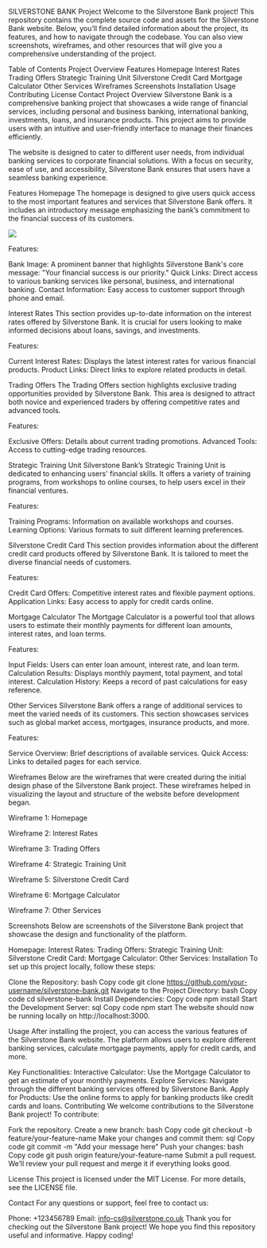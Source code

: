 SILVERSTONE BANK Project
Welcome to the Silverstone Bank project! This repository contains the complete source code and assets for the Silverstone Bank website. Below, you’ll find detailed information about the project, its features, and how to navigate through the codebase. You can also view screenshots, wireframes, and other resources that will give you a comprehensive understanding of the project.

Table of Contents
Project Overview
Features
Homepage
Interest Rates
Trading Offers
Strategic Training Unit
Silverstone Credit Card
Mortgage Calculator
Other Services
Wireframes
Screenshots
Installation
Usage
Contributing
License
Contact
Project Overview
Silverstone Bank is a comprehensive banking project that showcases a wide range of financial services, including personal and business banking, international banking, investments, loans, and insurance products. This project aims to provide users with an intuitive and user-friendly interface to manage their finances efficiently.

The website is designed to cater to different user needs, from individual banking services to corporate financial solutions. With a focus on security, ease of use, and accessibility, Silverstone Bank ensures that users have a seamless banking experience.

Features
Homepage
The homepage is designed to give users quick access to the most important features and services that Silverstone Bank offers. It includes an introductory message emphasizing the bank’s commitment to the financial success of its customers.

<img src="./assets/images/slide1.png">

Features:

Bank Image: A prominent banner that highlights Silverstone Bank's core message: "Your financial success is our priority."
Quick Links: Direct access to various banking services like personal, business, and international banking.
Contact Information: Easy access to customer support through phone and email.

Interest Rates
This section provides up-to-date information on the interest rates offered by Silverstone Bank. It is crucial for users looking to make informed decisions about loans, savings, and investments.

Features:

Current Interest Rates: Displays the latest interest rates for various financial products.
Product Links: Direct links to explore related products in detail.

Trading Offers
The Trading Offers section highlights exclusive trading opportunities provided by Silverstone Bank. This area is designed to attract both novice and experienced traders by offering competitive rates and advanced tools.

Features:

Exclusive Offers: Details about current trading promotions.
Advanced Tools: Access to cutting-edge trading resources.

Strategic Training Unit
Silverstone Bank’s Strategic Training Unit is dedicated to enhancing users' financial skills. It offers a variety of training programs, from workshops to online courses, to help users excel in their financial ventures.

Features:

Training Programs: Information on available workshops and courses.
Learning Options: Various formats to suit different learning preferences.

Silverstone Credit Card
This section provides information about the different credit card products offered by Silverstone Bank. It is tailored to meet the diverse financial needs of customers.

Features:

Credit Card Offers: Competitive interest rates and flexible payment options.
Application Links: Easy access to apply for credit cards online.

Mortgage Calculator
The Mortgage Calculator is a powerful tool that allows users to estimate their monthly payments for different loan amounts, interest rates, and loan terms.

Features:

Input Fields: Users can enter loan amount, interest rate, and loan term.
Calculation Results: Displays monthly payment, total payment, and total interest.
Calculation History: Keeps a record of past calculations for easy reference.

Other Services
Silverstone Bank offers a range of additional services to meet the varied needs of its customers. This section showcases services such as global market access, mortgages, insurance products, and more.

Features:

Service Overview: Brief descriptions of available services.
Quick Access: Links to detailed pages for each service.

Wireframes
Below are the wireframes that were created during the initial design phase of the Silverstone Bank project. These wireframes helped in visualizing the layout and structure of the website before development began.

Wireframe 1: Homepage

Wireframe 2: Interest Rates

Wireframe 3: Trading Offers

Wireframe 4: Strategic Training Unit

Wireframe 5: Silverstone Credit Card

Wireframe 6: Mortgage Calculator

Wireframe 7: Other Services

Screenshots
Below are screenshots of the Silverstone Bank project that showcase the design and functionality of the platform.

Homepage: 
Interest Rates: 
Trading Offers: 
Strategic Training Unit: 
Silverstone Credit Card: 
Mortgage Calculator: 
Other Services: 
Installation
To set up this project locally, follow these steps:

Clone the Repository:
bash
Copy code
git clone https://github.com/your-username/silverstone-bank.git
Navigate to the Project Directory:
bash
Copy code
cd silverstone-bank
Install Dependencies:
Copy code
npm install
Start the Development Server:
sql
Copy code
npm start
The website should now be running locally on http://localhost:3000.

Usage
After installing the project, you can access the various features of the Silverstone Bank website. The platform allows users to explore different banking services, calculate mortgage payments, apply for credit cards, and more.

Key Functionalities:
Interactive Calculator: Use the Mortgage Calculator to get an estimate of your monthly payments.
Explore Services: Navigate through the different banking services offered by Silverstone Bank.
Apply for Products: Use the online forms to apply for banking products like credit cards and loans.
Contributing
We welcome contributions to the Silverstone Bank project! To contribute:

Fork the repository.
Create a new branch:
bash
Copy code
git checkout -b feature/your-feature-name
Make your changes and commit them:
sql
Copy code
git commit -m "Add your message here"
Push your changes:
bash
Copy code
git push origin feature/your-feature-name
Submit a pull request.
We’ll review your pull request and merge it if everything looks good.

License
This project is licensed under the MIT License. For more details, see the LICENSE file.

Contact
For any questions or support, feel free to contact us:

Phone: +123456789
Email: info-cs@silverstone.co.uk
Thank you for checking out the Silverstone Bank project! We hope you find this repository useful and informative. Happy coding!